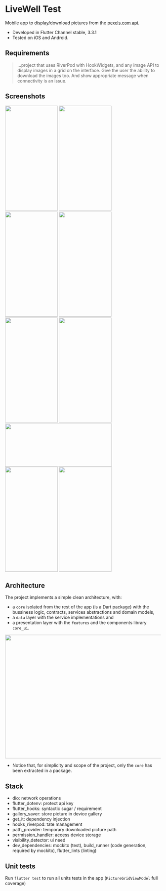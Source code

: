 # LiveWell Test
Mobile app to display/download pictures from the [pexels.com api](https://www.pexels.com/api/).

* Developed in Flutter Channel stable, 3.3.1
* Tested on iOS and Android.

## Requirements
> ...project that uses RiverPod with HookWidgets, and any image API to display images in a grid on the interface.
Give the user the ability to download the images too. And show appropriate message when connectivity is an issue.

## Screenshots
<p float="left">
<img src="https://user-images.githubusercontent.com/70621340/221586888-a81f556f-0f07-4a50-a633-4128f6c1a501.png"  width="170" height="340">
<img src="https://user-images.githubusercontent.com/70621340/221586892-e9b89e10-87c2-4bce-a515-ec7e11e79ff2.png"  width="170" height="340">
<img src="https://user-images.githubusercontent.com/70621340/221586899-cf3f9e92-09f3-495d-bb84-a7270f47289f.png"  width="170" height="340">
<img src="https://user-images.githubusercontent.com/70621340/221586902-6a875927-f24d-4c9f-9a4f-b11f932428fb.png"  width="170" height="340">
<img src="https://user-images.githubusercontent.com/70621340/221586909-5d600166-bf00-4989-8385-3644dfc0226e.png"  width="170" height="340">
<img src="https://user-images.githubusercontent.com/70621340/221587542-0f0183c9-3ffe-4089-b45f-3f89c9a18eb8.png"  width="170" height="340">
<img src="https://user-images.githubusercontent.com/70621340/221586905-1e82a61c-4712-4af3-b7f9-157af1d8182e.png"  width="345" height="140">
<img src="https://user-images.githubusercontent.com/70621340/221590689-7be85913-eeea-4c87-bca2-42c2607f25d4.png"  width="170" height="340">
<img src="https://user-images.githubusercontent.com/70621340/221587947-0b472b61-d860-41db-8fa8-9cd64208defd.png"  width="170" height="340">
</p>

## Architecture

The project implements a simple clean architecture, with:
* a <code>core</code> isolated from the rest of the app (is a Dart package) with the bussiness logic, contracts, services abstractions and domain models, 
* a <code>data</code> layer with the service implementations and
* a presentation layer with the <code>features</code> and the components library <code>core_ui</code>.

<img width="1000" height="400" src="https://user-images.githubusercontent.com/70621340/221600069-945a4148-c57a-4aa1-a391-073316cab705.png">

* Notice that, for simplicity and scope of the project, only the <code>core</code> has been extracted in a package.

## Stack
  * dio: network operations
  * flutter_dotenv: protect api key
  * flutter_hooks: syntactic sugar / requirement
  * gallery_saver: store picture in device gallery
  * get_it: dependency injection
  * hooks_riverpod: tate management
  * path_provider: temporary downloaded picture path
  * permission_handler: access device storage
  * visibility_detector: ui need
  * dev_dependencies: mockito (test), build_runner (code generation, required by mockito), flutter_lints (linting)

## Unit tests
Run <code>flutter test</code> to run all units tests in the app (<code>PictureGridViewModel</code> full coverage)




